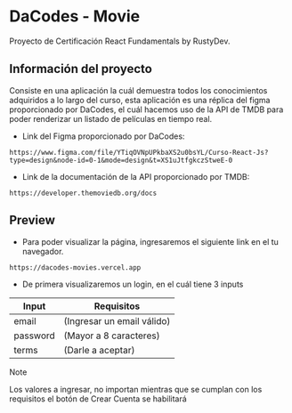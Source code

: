 # DaCodes - Movie
Proyecto de Certificación React Fundamentals by RustyDev.


## Información del proyecto
Consiste en una aplicación la cuál demuestra todos los conocimientos adquiridos a lo largo del curso, esta aplicación es una réplica del figma proporcionado por DaCodes, el cuál hacemos uso de la API de TMDB para poder renderizar un listado de películas en tiempo real.

- Link del Figma proporcionado por DaCodes:
  
`https://www.figma.com/file/YTiqOVNpUPkbaXS2u0bsYL/Curso-React-Js?type=design&node-id=0-1&mode=design&t=XS1uJtfgkczStweE-0`

- Link de la documentación de la API proporcionado por TMDB:
  
`https://developer.themoviedb.org/docs`


## Preview

- Para poder visualizar la página, ingresaremos el siguiente link en el tu navegador.

`https://dacodes-movies.vercel.app`

- De primera visualizaremos un login, en el cuál tiene 3 inputs

| Input    | Requisitos                |
| -------- | --------------------------|
| email    | (Ingresar un email válido)|
| password | (Mayor a 8 caracteres)    |
| terms    | (Darle a aceptar)         |

> [!NOTE]  
> Los valores a ingresar, no importan mientras que se cumplan con los requisitos el botón de Crear Cuenta se habilitará


